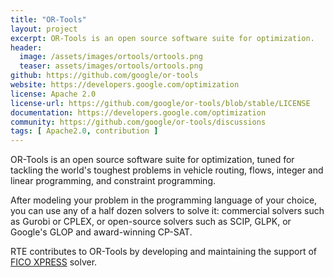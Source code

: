 ```yaml
---
title: "OR-Tools"
layout: project
excerpt: OR-Tools is an open source software suite for optimization.
header:
  image: /assets/images/ortools/ortools.png
  teaser: assets/images/ortools/ortools.png
github: https://github.com/google/or-tools
website: https://developers.google.com/optimization
license: Apache 2.0
license-url: https://github.com/google/or-tools/blob/stable/LICENSE
documentation: https://developers.google.com/optimization
community: https://github.com/google/or-tools/discussions
tags: [ Apache2.0, contribution ]
---
```


OR-Tools is an open source software suite for optimization, tuned for tackling the world's toughest problems in vehicle
routing, flows, integer and linear programming, and constraint programming.

After modeling your problem in the programming language of your choice, you can use any of a half dozen solvers to solve
it: commercial solvers such as Gurobi or CPLEX, or open-source solvers such as SCIP, GLPK, or Google's GLOP and
award-winning CP-SAT.

RTE contributes to OR-Tools by developing and maintaining the support
of [FICO XPRESS](https://www.fico.com/en/products/fico-xpress-optimization) solver.